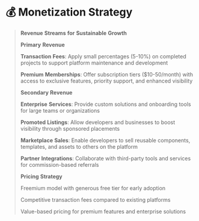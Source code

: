 # 💰 Monetization Strategy



> **Revenue** **Streams** **for** **Sustainable** **Growth**
>
> **Primary** **Revenue**
>
> **Transaction** **Fees**: Apply small percentages (5-10%) on completed projects to support platform maintenance and development
>
> **Premium** **Memberships**: Offer subscription tiers ($10-50/month) with access to exclusive features, priority support, and enhanced visibility
>
> **Secondary** **Revenue**
>
> **Enterprise** **Services**: Provide custom solutions and onboarding tools for large teams or organizations
>
> **Promoted** **Listings**: Allow developers and businesses to boost visibility through sponsored placements
>
> **Marketplace** **Sales**: Enable developers to sell reusable components, templates, and assets to others on the platform
>
> **Partner** **Integrations**: Collaborate with third-party tools and services for commission-based referrals
>
> **Pricing** **Strategy**
>
> Freemium model with generous free tier for early adoption
>
> Competitive transaction fees compared to existing platforms
>
> Value-based pricing for premium features and enterprise solutions
